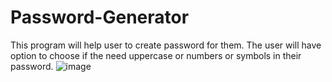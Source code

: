 # Password-Generator

This program will help user to create password for them. The user will have option to choose if the need uppercase or numbers or symbols in their password.
![image](https://user-images.githubusercontent.com/105310760/187241944-409fda1c-ff0b-44cc-a42c-6300ab4f15f9.png)
